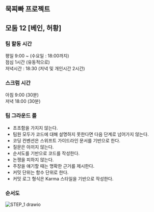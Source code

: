 ## 묵찌빠 프로젝트

## 모둠 12 [베인, 허황]

### 팀 할동 시간  
평일 9:00 ~ (수요일 : 18:00까지)  
점심 1시간 (유동적으로)  
저녁시간 : 18:30 (저녁 및 개인시간 2시간)  

### 스크럼 시간
아침 9:00 (30분)  
저녁 18:00 (30분)

### 팀 그라운드 룰  
+ 초초함을 가지지 않는다.
+ 팀원 모두가 코드에 대해 설명하지 못한다면 다음 단계로 넘어가지 않는다.
+ 코딩 컨벤션은 스위프트 가이드라인 문서를 기반으로 한다.
+ 질문은 아끼지 않는다.
+ 순서도를 기반으로 코드를 작성한다.
+ 논쟁을 피하지 않는다.
+ 주장을 얘기할 때는 명확한 근거를 제시한다.
+ 커밋 단위는 함수 단위로 한다.
+ 커밋 로그 형식은 Karma 스타일을 기반으로 작성한다.

### 순서도
![STEP_1 drawio](https://user-images.githubusercontent.com/50446512/136763107-f6e4ef56-cc3e-4ef6-baee-9f7bfbf220ec.png)

